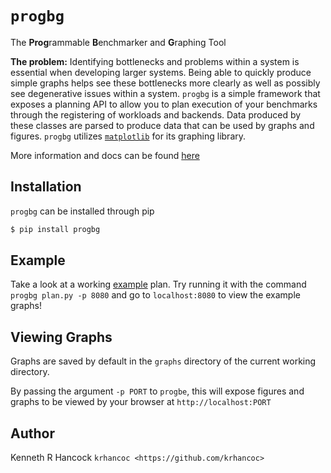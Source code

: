 `progbg`
========
The **Prog**rammable **B**enchmarker and **G**raphing Tool

**The problem:**
Identifying bottlenecks and problems within a system is essential when developing larger systems. Being
able to quickly produce simple graphs helps see these bottlenecks more clearly as well as possibly see degenerative issues within a system.
`progbg` is a simple framework that exposes a planning API to allow you to plan execution of
your benchmarks through the registering of workloads and backends. Data produced by these classes are parsed to produce data that can be used by graphs and figures. 
`progbg` utilizes [`matplotlib`](https://matplotlib.org) for its graphing library.

More information and docs can be found [here](https://krhancoc.github.io/progbg/)

Installation
------------
`progbg` can be installed through pip

```sh
$ pip install progbg
```

Example
---------------
Take a look at a working [example](tests/plan.py) plan.  Try running it with the command
`progbg plan.py -p 8080` and go to `localhost:8080` to view the example graphs!


Viewing Graphs
------------
Graphs are saved by default in the `graphs` directory of the current working directory.

By passing the argument `-p PORT` to `progbe`, this will expose figures and graphs to be viewed by your browser
at `http://localhost:PORT`

Author
------
Kenneth R Hancock `krhancoc <https://github.com/krhancoc>`
